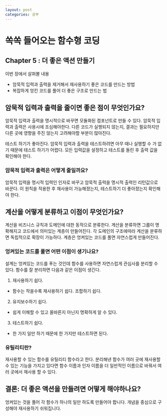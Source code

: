 ```yaml
---
layout: post
categories: 공부 
---
```


# 쏙쏙 들어오는 함수형 코딩
## Chapter 5 : 더 좋은 액션 만들기 

이번 장에서 살펴볼 내용
* 암묵적 입력과 출력을 제거해서 재사용하기 좋은 코드를 만드는 방법
* 복잡하게 엉킨 코드를 풀어 더 좋은 구조로 만드는 법

## 암묵적 입력과 출력을 줄이면 좋은 점이 무엇인가요?

암묵적 입력과 출력을 명시적으로 바꾸면 모듈화된 컴포넌트로 만들 수 있다. 
암묵적 입력과 출력은 사용시에 조심해야한다. 다른 코드가 실행되지 않는지, 결과는 필요하지만 다른 곳에 영향을 주진 않는지 고려해야할 부분이 많아진다. 

테스트 하기가 좋아진다. 암묵적 입력과 출력을 테스트하려면 아무 때나 실행할 수 가 없기 때문에 테스트 하기가 어렵다. 모든 입력값을 설정하고 테스트를 돌린 후 출력 값을 확인해야 한다. 

### 암묵적 입력과 출력은 어떻게 줄일까요?
암묵적 입력을 명시적 입력인 인자로 바꾸고 암묵적 출력을 명시적 출력인 리턴값으로 바꾼다. 
이 원칙을 적용한 후 재사용이 가능해졌는지, 테스트하기 더 좋아졌는지 확인해야 한다. 

## 계산을 어떻게 분류하고 이점이 무엇인가요?

계산을 비즈니스 규칙과 도메인에 대한 동작으로 분류한다. 계산을 분류하면 그룹이 명확해지고 코드에서 의미있는 계층이 만들어진다. 각 도메인의 구조에따라 계산을 분류하면 독립적으로 확장이 가능하다. 계층은 엉켜있는 코드를 풀면 자연스럽게 만들어진다. 

### 엉켜있는 코드를 풀면 어떤 이점이 생기나요? 

설계는 엉켜있는 코드를 푸는 것인데 함수를 사용하면 자연스럽게 관심사를 분리할 수 있다. 
함수를 잘 분리하면 다음과 같은 이점이 생긴다. 
1. 재사용하기 쉽다. 
  * 함수는 작을수록 재사용하기 쉽다. 조합하기 쉽다.
2. 유지보수하기 쉽다. 
  * 쉽게 이해할 수 있고 올바른지 아닌지 명확하게 알 수 있다. 
3. 테스트하기 쉽다. 
  * 한 가지 일만 하기 때문에 한 가지만 테스트하면 된다. 

### 유틸리티란?
재사용할 수 있는 함수를 유틸리티 함수라고 한다. 분리해낸 함수가 여러 곳에 재사용할 수 있는 기능을 가지고 있다면 함수 이름과 인자 이름을 더 일반적인 이름으로 바꿔서 여러 곳에서 재사용 할 수 있다. 

## 결론: 더 좋은 액션을 만들려면 어떻게 해야하나요?

엉켜있는 것을 풀어 각 함수가 하나의 일만 하도록 만들어야 합니다. 개념을 중심으로 구성해야 재사용하기 쉬워집니다. 
